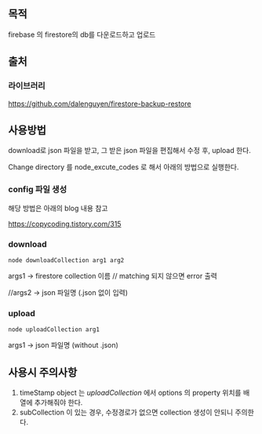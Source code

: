 ## 목적

firebase 의 firestore의 db를 다운로드하고 업로드



## 출처

### 라이브러리

https://github.com/dalenguyen/firestore-backup-restore



## 사용방법

download로 json 파일을 받고, 그 받은 json 파일을 편집해서 수정 후, upload 한다.

Change directory 를 node_excute_codes 로 해서 아래의 방법으로 실행한다.



### config 파일 생성

해당 방법은 아래의 blog 내용 참고

https://copycoding.tistory.com/315

### download

```
node downloadCollection arg1 arg2
```

args1 -> firestore collection 이름 // matching 되지 않으면 error 출력

//args2 -> json 파일명 (.json  없이 입력)

### upload

```
node uploadCollection arg1
```

args1 -> json 파일명 (without .json)



## 사용시 주의사항

1. timeStamp object 는 *uploadCollection* 에서 options 의 property 위치를 배열에 추가해줘야 한다.
2. subCollection 이 있는 경우, 수정경로가 없으면 collection 생성이 안되니 주의한다.